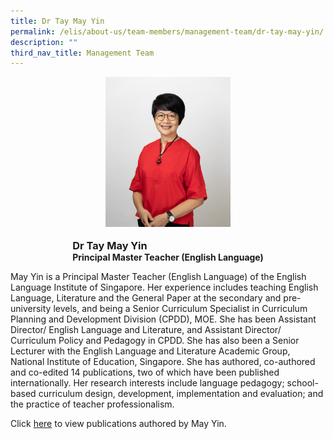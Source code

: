 ```yaml
---
title: Dr Tay May Yin
permalink: /elis/about-us/team-members/management-team/dr-tay-may-yin/
description: ""
third_nav_title: Management Team
---
```

<div class="flex">
	<div class="imgCrop">
		<img src="/images/Team%20Members/May%20Yin_Use%20for%20website.jpg" class="m-0"></div>
		<div class="flex-col">
		<h3 class="m-0"><strong>Dr Tay May Yin</strong></h3>
		<strong>Principal Master Teacher (English Language)</strong>
	</div>
	</div>

<style>
	.m-0 {
		margin: 0 !important;
	}
	.flex {
		display: flex;
		justify-content: center;
		align-items: center; 
		gap: 20px;
	flex-wrap:wrap;
	}
.imgCrop {
    width: 200px !important;
    aspect-ratio: 5/6;
	overflow: hidden;
}
	.flex-col {
		display: flex;
		flex-direction: column;
	}
</style>

May Yin is a Principal Master Teacher (English Language) of the English Language Institute of Singapore. Her experience includes teaching English Language, Literature and the General Paper at the secondary and pre-university levels, and being a Senior Curriculum Specialist in Curriculum Planning and Development Division (CPDD), MOE. She has been Assistant Director/ English Language and Literature, and Assistant Director/ Curriculum Policy and Pedagogy in CPDD. She has also been a Senior Lecturer with the English Language and Literature Academic Group, National Institute of Education, Singapore. She has authored, co-authored and co-edited 14 publications, two of which have been published internationally. Her research interests include language pedagogy; school-based curriculum design, development, implementation and evaluation; and the practice of teacher professionalism.

Click&nbsp;[here](/elis/about-us/team-members/staff-publications/tay-may-yin/)&nbsp;to view publications authored by May Yin.
